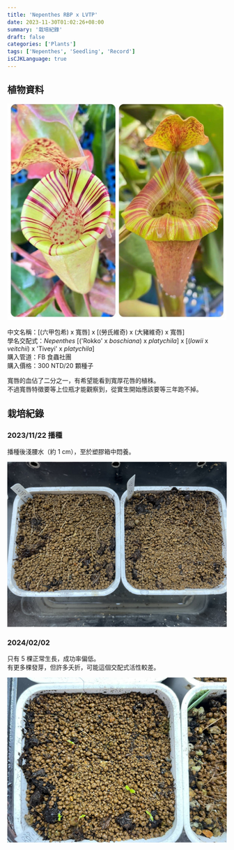 ```yaml
---
title: 'Nepenthes RBP x LVTP'
date: 2023-11-30T01:02:26+08:00
summary: '栽培紀錄'
draft: false
categories: ['Plants']
tags: ['Nepenthes', 'Seedling', 'Record']
isCJKLanguage: true
---
```


## 植物資料

![featured](featured.jpg "賣家提供親本圖")

中文名稱：[(六甲包希) x 寬唇] x [(勞氏維奇) x (大豬維奇) x 寬唇]  
學名交配式：*Nepenthes* [('Rokko' x *boschiana*) x *platychila*] x [(*lowii* x *veitchii*) x 'Tiveyi' x *platychila*]  
購入管道：FB 食蟲社團  
購入價格：300 NTD/20 顆種子  

寬唇的血佔了二分之一，有希望能看到寬厚花唇的植株。  
不過寬唇特徵要等上位瓶才能觀察到，從實生開始應該要等三年跑不掉。  

## 栽培紀錄

### 2023/11/22 播種

播種後淺腰水（約 1 cm），至於塑膠箱中悶養。  

![2023-11-22](./images/2023-11-22.jpg "左側為 LVTP x MSLRVLVB，右側為 RBP x LVTP")

### 2024/02/02

只有 5 棵正常生長，成功率偏低。  
有更多棵發芽，但許多夭折，可能這個交配式活性較差。  

![2024-02-02](./images/2024-02-02.jpg)
